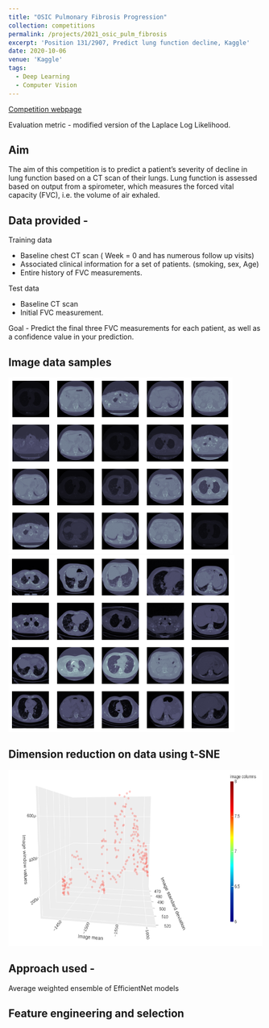 ```yaml
---
title: "OSIC Pulmonary Fibrosis Progression"
collection: competitions
permalink: /projects/2021_osic_pulm_fibrosis
excerpt: 'Position 131/2907, Predict lung function decline, Kaggle'
date: 2020-10-06
venue: 'Kaggle'
tags:
  - Deep Learning
  - Computer Vision
---
```


[Competition webpage](https://www.kaggle.com/competitions/osic-pulmonary-fibrosis-progression)


Evaluation metric - modified version of the Laplace Log Likelihood.

## Aim

The aim of this competition is to predict a patient’s severity of decline in lung function based on a CT scan of their lungs. Lung function is assessed based on output from a spirometer, which measures the forced vital capacity (FVC), i.e. the volume of air exhaled.


## Data provided  - 


Training data 
 - Baseline chest CT scan ( Week = 0 and has numerous follow up visits)
 - Associated clinical information for a set of patients. (smoking, sex, Age)
 - Entire history of FVC measurements.
 
Test data
 - Baseline CT scan
 - Initial FVC measurement. 
 
Goal - Predict the final three FVC measurements for each patient, as well as a confidence value in your prediction.

## Image data samples
<img src="images/competitions/2021_osic_pulm_fibrosis_sample_data_01.png" alt="Normal" height=350/>
<img src="images/competitions/2021_osic_pulm_fibrosis_sample_data_02.png" alt="Normal" height=350/>

## Dimension reduction on data using t-SNE 
<img src="images/competitions/2021_osic_pulm_fibrosis_data_tSNE.png" alt="Normal" height=350/> 

## Approach used -

Average weighted ensemble of EfficientNet models

## Feature engineering and selection


